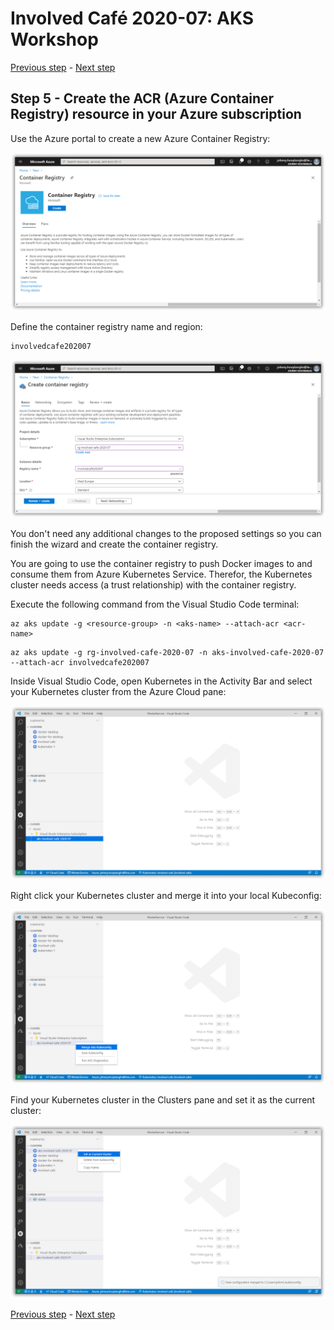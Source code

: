 # Involved Café 2020-07: AKS Workshop

[Previous step](../step-04/README.md) - [Next step](../step-06/README.md)

## Step 5 - Create the ACR (Azure Container Registry) resource in your Azure subscription

Use the Azure portal to create a new Azure Container Registry:

![dotnet new](sshot-23.png)

Define the container registry name and region:

```
involvedcafe202007
```

![dotnet new](sshot-24.png)

You don't need any additional changes to the proposed settings so you can finish the wizard and create the container registry.

You are going to use the container registry to push Docker images to and consume them from Azure Kubernetes Service. Therefor, the Kubernetes cluster needs access (a trust relationship) with the container registry.

Execute the following command from the Visual Studio Code terminal:

```
az aks update -g <resource-group> -n <aks-name> --attach-acr <acr-name>
```

```
az aks update -g rg-involved-cafe-2020-07 -n aks-involved-cafe-2020-07 --attach-acr involvedcafe202007
```

Inside Visual Studio Code, open Kubernetes in the Activity Bar and select your Kubernetes cluster from the Azure Cloud pane:

![dotnet new](sshot-25.png)

Right click your Kubernetes cluster and merge it into your local Kubeconfig:

![dotnet new](sshot-26.png)

Find your Kubernetes cluster in the Clusters pane and set it as the current cluster:

![dotnet new](sshot-27.png)

[Previous step](../step-04/README.md) - [Next step](../step-06/README.md)